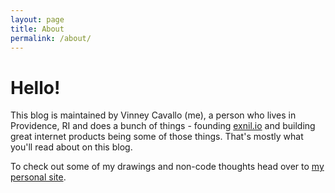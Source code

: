 ```yaml
---
layout: page
title: About
permalink: /about/
---
```


# Hello!

This blog is maintained by Vinney Cavallo (me), a person who lives in Providence, RI and does a bunch of things - founding [exnil.io](http://exnil.io) and building great internet products being some of those things. That's mostly what you'll read about on this blog. 

To check out some of my drawings and non-code thoughts head over to [my personal site](http://vinneycavallo.com/).
